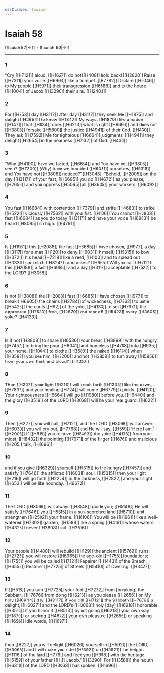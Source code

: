```yaml
---
cssClasses: lexicon
---
```


# Isaiah 58

[[Isaiah 57|←]] • [[Isaiah 59|→]]

---

### 1
“Cry [[H7121]] aloud, [[H1627]] do not [[H408]] hold back! [[H2820]] Raise [[H7311]] your voice [[H6963]] like a trumpet. [[H7782]] Declare [[H5046]] to My people [[H5971]] their transgression [[H6588]] and to the house [[H1004]] of Jacob [[H3290]] their sins. [[H2403]]

### 2
For [[H853]] day [[H3117]] after day [[H3117]] they seek Me [[H1875]] and delight [[H2654]] to know [[H1847]] My ways, [[H1870]] like a nation [[H1471]] that [[H834]] does [[H6213]] what is right [[H6666]] and does not [[H3808]] forsake [[H5800]] the justice [[H4941]] of their God. [[H430]] They ask [[H7592]] Me for righteous [[H6664]] judgments; [[H4941]] they delight [[H2654]] in the nearness [[H7132]] of God. [[H430]]

### 3
“Why [[H4100]] have we fasted, [[H6684]] and You have not [[H3808]] seen? [[H7200]] [Why] have we humbled [[H6031]] ourselves, [[H5315]] and You have not [[H3808]] noticed?” [[H3045]] “Behold, [[H2005]] on the day [[H3117]] of your fast, [[H6685]] you do [[H4672]] as you please, [[H2656]] and you oppress [[H5065]] all [[H3605]] your workers. [[H6092]]

### 4
You fast [[H6684]] with contention [[H7379]] and strife [[H4683]] to strike [[H5221]] viciously [[H7562]] with your fist. [[H106]] You cannot [[H3808]] fast [[H6684]] as you do today [[H3117]] and have your voice [[H6963]] be heard [[H8085]] on high. [[H4791]]

### 5
Is [[H1961]] this [[H2088]] the fast [[H6685]] I have chosen, [[H977]] a day [[H3117]] for a man [[H120]] to deny [[H6031]] himself, [[H5315]] to bow [[H3721]] his head [[H7218]] like a reed, [[H100]] and to spread out [[H3331]] sackcloth [[H8242]] and ashes? [[H665]] Will you call [[H7121]] this [[H2088]] a fast [[H6685]] and a day [[H3117]] acceptable [[H7522]] to the LORD? [[H3068]]

### 6
Is not [[H3808]] the [[H2088]] fast [[H6685]] I have chosen [[H977]] to break [[H6605]] the chains [[H2784]] of wickedness, [[H7562]] to untie [[H5425]] the cords [[H92]] of the yoke, [[H4133]] to set [[H7971]] the oppressed [[H7533]] free, [[H2670]] and tear off [[H5423]] every [[H3605]] yoke? [[H4133]]

### 7
Is it not [[H3808]] to share [[H6536]] your bread [[H3899]] with the hungry, [[H7457]] to bring the poor [[H6041]] and homeless [[H4788]] into [[H935]] your home, [[H1004]] to clothe [[H3680]] the naked [[H6174]] when [[H3588]] you see him, [[H7200]] and not [[H3808]] to turn away [[H5956]] from your own flesh and blood? [[H1320]]

### 8
Then [[H227]] your light [[H216]] will break forth [[H1234]] like the dawn, [[H7837]] and your healing [[H724]] will come [[H6779]] quickly. [[H4120]] Your righteousness [[H6664]] will go [[H1980]] before you, [[H6440]] and the glory [[H3519]] of the LORD [[H3068]] will be your rear guard. [[H622]]

### 9
Then [[H227]] you will call, [[H7121]] and the LORD [[H3068]] will answer; [[H6030]] you will cry out, [[H7768]] and He will say, [[H559]] ‘Here I am.’ [[H2005]] If [[H518]] you remove [[H5493]] the yoke [[H4133]] from your midst, [[H8432]] the pointing [[H7971]] of the finger [[H676]] and malicious [[H205]] talk, [[H1696]]

### 10
and if you give [[H6329]] yourself [[H5315]] to the hungry [[H7457]] and satisfy [[H7646]] the afflicted [[H6031]] soul, [[H5315]] then your light [[H216]] will go forth [[H2224]] in the darkness, [[H2822]] and your night [[H653]] will be like noonday. [[H6672]]

### 11
The LORD [[H3069]] will always [[H8548]] guide you; [[H5148]] He will satisfy [[H7646]] you [[H5315]] in a sun-scorched land [[H6710]] and strengthen [[H2502]] your frame. [[H6106]] You will be [[H1961]] like a well-watered [[H7302]] garden, [[H1588]] like a spring [[H4161]] whose waters [[H4325]] never [[H3808]] fail. [[H3576]]

### 12
Your people [[H4480]] will rebuild [[H1129]] the ancient [[H5769]] ruins; [[H2723]] you will restore [[H6965]] the age-old [[H1755]] foundations; [[H1755]] you will be called [[H7121]] Repairer [[H1443]] of the Breach, [[H6556]] Restorer [[H7725]] of Streets [[H5410]] of Dwelling. [[H3427]]

### 13
If [[H518]] you turn [[H7725]] your foot [[H7272]] from [breaking] the Sabbath, [[H7676]] from doing [[H6213]] as you please [[H2656]] on My holy [[H6944]] day, [[H3117]] if you call [[H7121]] the Sabbath [[H7676]] a delight, [[H6027]] and the LORD’s [[H3068]] holy [day] [[H6918]] honorable, [[H3513]] if you honor it [[H3513]] by not going [[H6213]] your own way [[H1870]] or seeking [[H4672]] your own pleasure [[H2656]] or speaking [[H1696]] idle words, [[H1697]]

### 14
then [[H227]] you will delight [[H6026]] yourself in [[H5921]] the LORD, [[H3068]] and I will make you ride [[H7392]] on [[H5921]] the heights [[H1116]] of the land [[H776]] and feed you [[H398]] with the heritage [[H5159]] of your father [[H1]] Jacob.” [[H3290]] For [[H3588]] the mouth [[H6310]] of the LORD [[H3068]] has spoken. [[H1696]]


